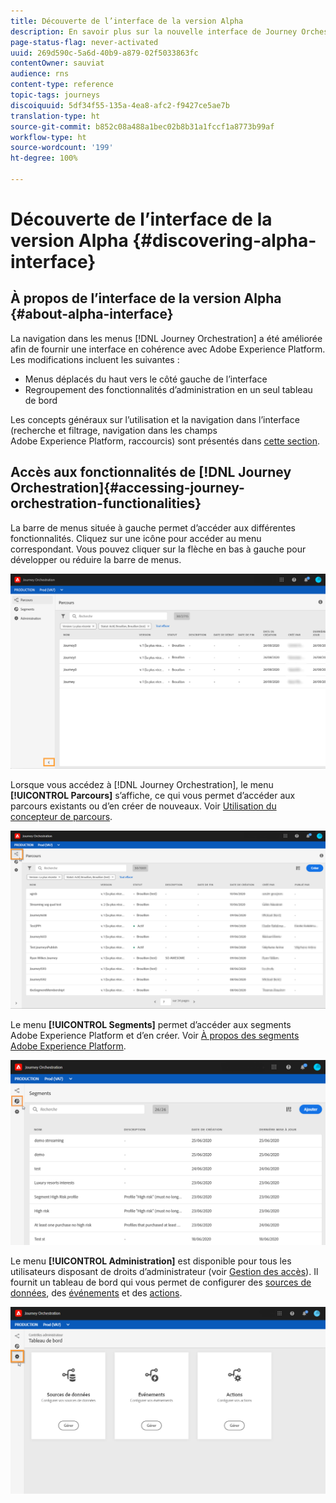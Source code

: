```yaml
---
title: Découverte de l’interface de la version Alpha
description: En savoir plus sur la nouvelle interface de Journey Orchestration.
page-status-flag: never-activated
uuid: 269d590c-5a6d-40b9-a879-02f5033863fc
contentOwner: sauviat
audience: rns
content-type: reference
topic-tags: journeys
discoiquuid: 5df34f55-135a-4ea8-afc2-f9427ce5ae7b
translation-type: ht
source-git-commit: b852c08a488a1bec02b8b31a1fccf1a8773b99af
workflow-type: ht
source-wordcount: '199'
ht-degree: 100%

---
```



# Découverte de l’interface de la version Alpha {#discovering-alpha-interface}

## À propos de l’interface de la version Alpha {#about-alpha-interface}

La navigation dans les menus [!DNL Journey Orchestration] a été améliorée afin de fournir une interface en cohérence avec Adobe Experience Platform. Les modifications incluent les suivantes :

* Menus déplacés du haut vers le côté gauche de l’interface
* Regroupement des fonctionnalités d’administration en un seul tableau de bord

Les concepts généraux sur l’utilisation et la navigation dans l’interface (recherche et filtrage, navigation dans les champs Adobe Experience Platform, raccourcis) sont présentés dans [cette section](../about/user-interface.md).

## Accès aux fonctionnalités de [!DNL Journey Orchestration]{#accessing-journey-orchestration-functionalities}

La barre de menus située à gauche permet d’accéder aux différentes fonctionnalités. Cliquez sur une icône pour accéder au menu correspondant. Vous pouvez cliquer sur la flèche en bas à gauche pour développer ou réduire la barre de menus.

![](../assets/interface-journeys2.png)

Lorsque vous accédez à [!DNL Journey Orchestration], le menu **[!UICONTROL Parcours]** s’affiche, ce qui vous permet d’accéder aux parcours existants ou d’en créer de nouveaux. Voir [Utilisation du concepteur de parcours](../building-journeys/using-the-journey-designer.md).

![](../assets/interface-journeys.png)

Le menu **[!UICONTROL Segments]** permet d’accéder aux segments Adobe Experience Platform et d’en créer. Voir [À propos des segments Adobe Experience Platform](../segment/about-segments.md).

![](../assets/interface-segments.png)

Le menu **[!UICONTROL Administration]** est disponible pour tous les utilisateurs disposant de droits d’administrateur (voir [Gestion des accès](../about/access-management.md)). Il fournit un tableau de bord qui vous permet de configurer des [sources de données](../datasource/about-data-sources.md), des [événements](../event/about-events.md) et des [actions](../action/action.md).

![](../assets/interface-admin-dashboard.png)

